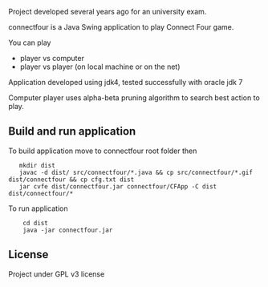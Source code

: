 Project developed several years ago for an university exam.

connectfour is a Java Swing application to play Connect Four game.

You can play
* player vs computer
* player vs player (on local machine or on the net)

Application developed using jdk4, tested successfully with oracle jdk 7

Computer player uses alpha-beta pruning algorithm to search best action to play.


## Build and run application

To build application move to connectfour root folder then

 ```
	mkdir dist
	javac -d dist/ src/connectfour/*.java && cp src/connectfour/*.gif dist/connectfour && cp cfg.txt dist
	jar cvfe dist/connectfour.jar connectfour/CFApp -C dist dist/connectfour/*
 ```

To run application

```
	cd dist
	java -jar connectfour.jar
```

## License

Project under GPL v3 license
